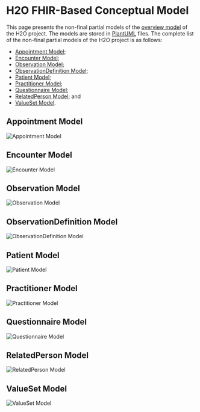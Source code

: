 # H2O FHIR-Based Conceptual Model

This page presents the non-final partial models of the [overview model](https://github.com/IMI-H2O/h2o-conceptual-model) of the H2O project. The models are stored in [PlantUML](https://plantuml.com) files. The complete list of the non-final partial models of the H2O project is as follows:
- [Appointment Model](https://github.com/IMI-H2O/h2o-conceptual-model/blob/main/models#appointment-model);
- [Encounter Model](https://github.com/IMI-H2O/h2o-conceptual-model/tree/main/models#encounter-model);
- [Observation Model](https://github.com/IMI-H2O/h2o-conceptual-model/tree/main/models#observation-model);
- [ObservationDefinition Model](https://github.com/IMI-H2O/h2o-conceptual-model/tree/main/models#observationdefinition-model);
- [Patient Model](https://github.com/IMI-H2O/h2o-conceptual-model/tree/main/models#patient-model);
- [Practitioner Model](https://github.com/IMI-H2O/h2o-conceptual-model/tree/main/models#practitioner-model);
- [Questionnaire Model](https://github.com/IMI-H2O/h2o-conceptual-model/tree/main/models#questionnaire-model);
- [RelatedPerson Model](https://github.com/IMI-H2O/h2o-conceptual-model/tree/main/models#relatedperson-model); and
- [ValueSet Model](https://github.com/IMI-H2O/h2o-conceptual-model/tree/main/models#valueset-model).


## Appointment Model
![Appointment Model](http://www.plantuml.com/plantuml/proxy?cache=no&src=https://raw.githubusercontent.com/IMI-H2O/h2o-conceptual-model/main/models/appointment.puml)

## Encounter Model
![Encounter Model](http://www.plantuml.com/plantuml/proxy?cache=no&src=https://raw.githubusercontent.com/IMI-H2O/h2o-conceptual-model/main/models/encounter.puml)


## Observation Model
![Observation Model](http://www.plantuml.com/plantuml/proxy?cache=no&src=https://raw.githubusercontent.com/IMI-H2O/h2o-conceptual-model/main/models/observation.puml)


## ObservationDefinition Model
![ObservationDefinition Model](http://www.plantuml.com/plantuml/proxy?cache=no&src=https://raw.githubusercontent.com/IMI-H2O/h2o-conceptual-model/main/models/observation_definition.puml)


## Patient Model
![Patient Model](http://www.plantuml.com/plantuml/proxy?cache=no&src=https://raw.githubusercontent.com/IMI-H2O/h2o-conceptual-model/main/models/patient.puml)


## Practitioner Model
![Practitioner Model](http://www.plantuml.com/plantuml/proxy?cache=no&src=https://raw.githubusercontent.com/IMI-H2O/h2o-conceptual-model/main/models/practitioner.puml)


## Questionnaire Model
![Questionnaire Model](http://www.plantuml.com/plantuml/proxy?cache=no&src=https://raw.githubusercontent.com/IMI-H2O/h2o-conceptual-model/main/models/questionnaire.puml)


## RelatedPerson Model
![RelatedPerson Model](http://www.plantuml.com/plantuml/proxy?cache=no&src=https://raw.githubusercontent.com/IMI-H2O/h2o-conceptual-model/main/models/related_person.puml)


## ValueSet Model
![ValueSet Model](http://www.plantuml.com/plantuml/proxy?cache=no&src=https://raw.githubusercontent.com/IMI-H2O/h2o-conceptual-model/main/models/value_set.puml)


<!--
## Overview Model
![Overview Model](http://www.plantuml.com/plantuml/proxy?cache=no&src=https://raw.githubusercontent.com/IMI-H2O/h2o-conceptual-model/main/overview.puml)

Check also the [Conceptual/Class Model](https://github.com/IMI-H2O/h2o-conceptual-model/blob/main/tmp/README.md).
-->

